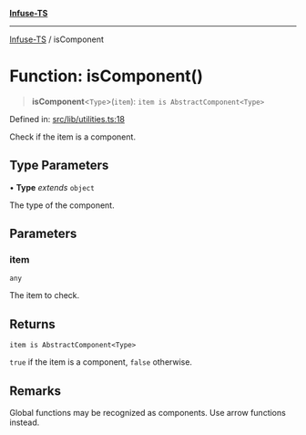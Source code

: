 [**Infuse-TS**](../README.md)

***

[Infuse-TS](../README.md) / isComponent

# Function: isComponent()

> **isComponent**\<`Type`\>(`item`): `item is AbstractComponent<Type>`

Defined in: [src/lib/utilities.ts:18](https://github.com/D-Kay6/Infuse-TS/blob/10bae258e5f565f29eb517fd3b4bbd7f4f6e62d8/src/lib/utilities.ts#L18)

Check if the item is a component.

## Type Parameters

• **Type** *extends* `object`

The type of the component.

## Parameters

### item

`any`

The item to check.

## Returns

`item is AbstractComponent<Type>`

`true` if the item is a component, `false` otherwise.

## Remarks

Global functions may be recognized as components. Use arrow functions instead.
